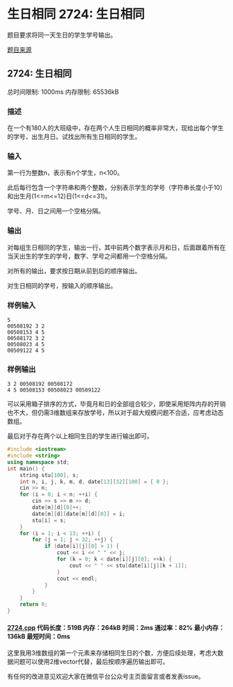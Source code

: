 # 生日相同 2724: 生日相同

题目要求将同一天生日的学生学号输出。

[题目来源](http://bailian.openjudge.cn/practice/2724/)

## 2724: 生日相同

总时间限制: 1000ms    内存限制: 65536kB

### 描述

在一个有180人的大班级中，存在两个人生日相同的概率非常大，现给出每个学生的学号，出生月日。试找出所有生日相同的学生。

### 输入

第一行为整数n，表示有n个学生，n<100。

此后每行包含一个字符串和两个整数，分别表示学生的学号（字符串长度小于10）和出生月(1<=m<=12)日(1<=d<=31)。

学号、月、日之间用一个空格分隔。

### 输出

对每组生日相同的学生，输出一行，其中前两个数字表示月和日，后面跟着所有在当天出生的学生的学号，数字、学号之间都用一个空格分隔。

对所有的输出，要求按日期从前到后的顺序输出。

对生日相同的学号，按输入的顺序输出。

### 样例输入
```
5
00508192 3 2
00508153 4 5
00508172 3 2
00508023 4 5
00509122 4 5
```
### 样例输出
```
3 2 00508192 00508172
4 5 00508153 00508023 00509122
```
可以采用箱子排序的方式，毕竟月和日的全部组合较少，即使采用矩阵内存的开销也不大，但仍需3维数组来存放学号，所以对于超大规模问题不合适，应考虑动态数组。

最后对于存在两个以上相同生日的学生进行输出即可。
```cpp
#include <iostream>
#include <string>
using namespace std;
int main() {
	string stu[100], s;
	int n, i, j, k, m, d, date[13][32][100] = { 0 };
	cin >> n;
	for (i = 0; i < n; ++i) {
		cin >> s >> m >> d;
		date[m][d][0]++;
		date[m][d][date[m][d][0]] = i;
		stu[i] = s;
	}
	for (i = 1; i < 13; ++i) {
		for (j = 1; j < 32; ++j) {
			if (date[i][j][0] > 1) {
				cout << i << " " << j;
				for (k = 0; k < date[i][j][0]; ++k) {
					cout << " " << stu[date[i][j][k + 1]];
				}
				cout << endl;
			}
		}
	}
	return 0;
}
```
#### [2724.cpp](/Code/2700-2799/2724.cpp) 代码长度：519B 内存：264kB 时间：2ms 通过率：82% 最小内存：136kB  最短时间：0ms

这里我用3维数组的第一个元素来存储相同生日的个数，方便后续处理，考虑大数据问题可以使用2维vector代替，最后按顺序遍历输出即可。

有任何的改进意见欢迎大家在微信平台公众号主页面留言或者发表issue。
